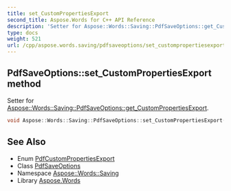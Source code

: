 ```yaml
---
title: set_CustomPropertiesExport
second_title: Aspose.Words for C++ API Reference
description: 'Setter for Aspose::Words::Saving::PdfSaveOptions::get_CustomPropertiesExport.'
type: docs
weight: 521
url: /cpp/aspose.words.saving/pdfsaveoptions/set_custompropertiesexport/
---
```

## PdfSaveOptions::set_CustomPropertiesExport method


Setter for [Aspose::Words::Saving::PdfSaveOptions::get_CustomPropertiesExport](../get_custompropertiesexport/).

```cpp
void Aspose::Words::Saving::PdfSaveOptions::set_CustomPropertiesExport(Aspose::Words::Saving::PdfCustomPropertiesExport value)
```

## See Also

* Enum [PdfCustomPropertiesExport](../../pdfcustompropertiesexport/)
* Class [PdfSaveOptions](../)
* Namespace [Aspose::Words::Saving](../../)
* Library [Aspose.Words](../../../)
